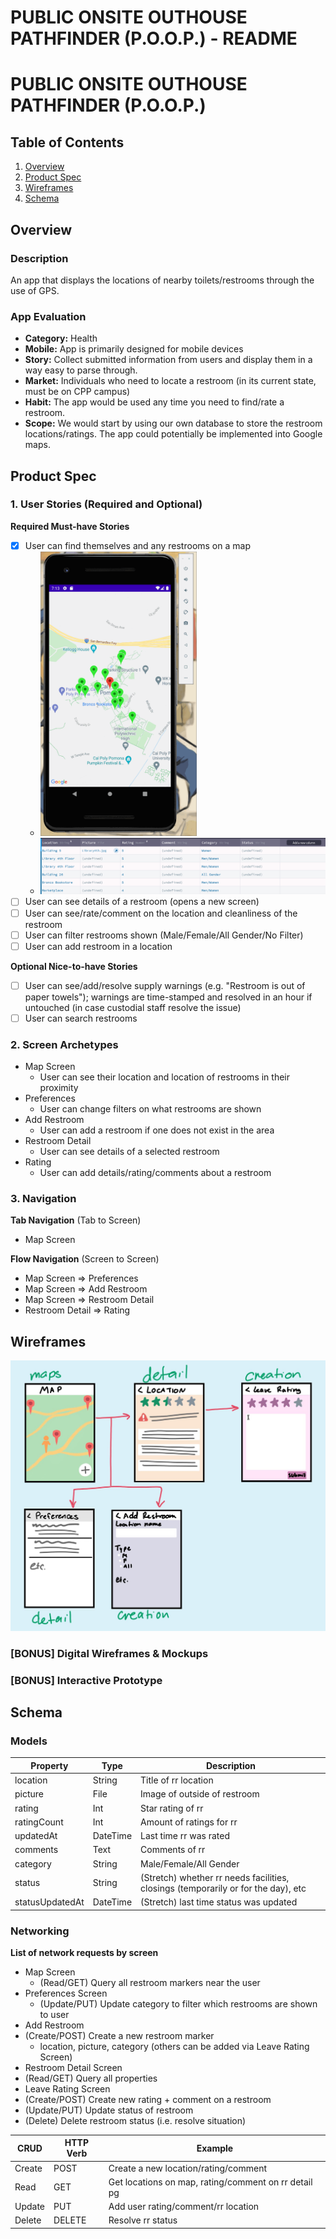 PUBLIC ONSITE OUTHOUSE PATHFINDER (P.O.O.P.) - README
===
 
# PUBLIC ONSITE OUTHOUSE PATHFINDER (P.O.O.P.)

## Table of Contents
1. [Overview](#Overview)
1. [Product Spec](#Product-Spec)
1. [Wireframes](#Wireframes)
2. [Schema](#Schema)

## Overview
### Description
An app that displays the locations of nearby toilets/restrooms through the use of GPS.

### App Evaluation
- **Category:** Health
- **Mobile:** App is primarily designed for mobile devices
- **Story:** Collect submitted information from users and display them in a way easy to parse through.
- **Market:** Individuals who need to locate a restroom (in its current state, must be on CPP campus)
- **Habit:** The app would be used any time you need to find/rate a restroom.
- **Scope:** We would start by using our own database to store the restroom locations/ratings. The app could potentially be implemented into Google maps.

## Product Spec

### 1. User Stories (Required and Optional)

**Required Must-have Stories**

- [x] User can find themselves and any restrooms on a map
   - <img src='POOP 11-26.gif' title='Map Integration' width='250' alt='Video Walkthrough of Map Feature' />
   - <img src='parse_rrs.png' title='Parse Restroom List' alt='Restrooms accounted for on Parse' />
- [ ] User can see details of a restroom (opens a new screen)
- [ ] User can see/rate/comment on the location and cleanliness of the restroom
- [ ] User can filter restrooms shown (Male/Female/All Gender/No Filter)
- [ ] User can add restroom in a location

**Optional Nice-to-have Stories**

- [ ] User can see/add/resolve supply warnings (e.g. "Restroom is out of paper towels"); warnings are time-stamped and resolved in an hour if untouched (in case custodial staff resolve the issue)
- [ ] User can search restrooms

### 2. Screen Archetypes

* Map Screen
   * User can see their location and location of restrooms in their proximity
* Preferences
    * User can change filters on what restrooms are shown
* Add Restroom
    * User can add a restroom if one does not exist in the area
* Restroom Detail
   * User can see details of a selected restroom
* Rating
    * User can add details/rating/comments about a restroom

### 3. Navigation

**Tab Navigation** (Tab to Screen)

* Map Screen

**Flow Navigation** (Screen to Screen)

* Map Screen
  => Preferences
* Map Screen
  => Add Restroom
* Map Screen
  => Restroom Detail
* Restroom Detail
  => Rating

## Wireframes
<img src="TP_Wireframe.jpg" width=600>

### [BONUS] Digital Wireframes & Mockups

### [BONUS] Interactive Prototype

## Schema 
### Models
| **Property**   | **Type**    | **Description** |
| -------------- | ----------- | --------------- |
| location       | String      | Title of rr location|
| picture        | File        | Image of outside of restroom|
| rating         | Int         | Star rating of rr|
| ratingCount    | Int         | Amount of ratings for rr|
| updatedAt      | DateTime    | Last time rr was rated|
| comments       | Text        | Comments of rr|
| category       | String      | Male/Female/All Gender|
| status         | String      | (Stretch) whether rr needs facilities, closings (temporarily or for the day), etc|
| statusUpdatedAt| DateTime    | (Stretch) last time status was updated|
### Networking
**List of network requests by screen**
- Map Screen
   - (Read/GET) Query all restroom markers near the user
- Preferences Screen
   - (Update/PUT) Update category to filter which restrooms are shown to user
- Add Restroom
-  (Create/POST) Create a new restroom marker
   - location, picture, category (others can be added via Leave Rating Screen)  
- Restroom Detail Screen
-  (Read/GET) Query all properties
- Leave Rating Screen
-  (Create/POST) Create new rating + comment on a restroom
-  (Update/PUT) Update status of restroom
-  (Delete) Delete restroom status (i.e. resolve situation)

| **CRUD**  | **HTTP Verb** | **Example** |
| --------- | ------------- | ----------- |
| Create    | POST          | Create a new location/rating/comment|
| Read      | GET           | Get locations on map, rating/comment on rr detail pg|
| Update    | PUT           | Add user rating/comment/rr location|
| Delete    | DELETE        | Resolve rr status|
